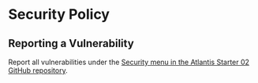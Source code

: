 # Security Policy

## Reporting a Vulnerability

Report all vulnerabilities under the [Security menu in the Atlantis Starter 02 GitHub repository](https://github.com/63klabs/atlantis-starter-02-apigw-lambda-cache-data-nodejs/security/advisories).
